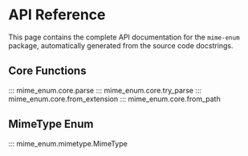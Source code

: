 # API Reference

This page contains the complete API documentation for the `mime-enum` package, automatically generated from the source code docstrings.

## Core Functions

::: mime_enum.core.parse
::: mime_enum.core.try_parse
::: mime_enum.core.from_extension
::: mime_enum.core.from_path

## MimeType Enum

::: mime_enum.mimetype.MimeType